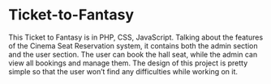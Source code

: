 # Ticket-to-Fantasy
This Ticket to Fantasy is in PHP, CSS, JavaScript. Talking about the features of the Cinema Seat Reservation system, it contains both the admin section and the user section. The user can book the hall seat, while the admin can view all bookings and manage them. The design of this project is pretty simple so that the user won’t find any difficulties while working on it.
